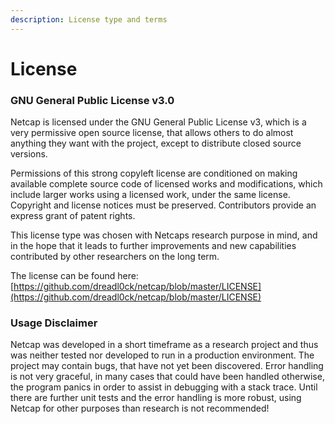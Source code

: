 ```yaml
---
description: License type and terms
---
```


# License

### GNU General Public License v3.0

Netcap is licensed under the GNU General Public License v3, which is a very permissive open source license, that allows others to do almost anything they want with the project, except to distribute closed source versions. 

Permissions of this strong copyleft license are conditioned on making available complete source code of licensed works and modifications, which include larger works using a licensed work, under the same license. Copyright and license notices must be preserved. Contributors provide an express grant of patent rights.

This license type was chosen with Netcaps research purpose in mind, and in the hope that it leads to further improvements and new capabilities contributed by other researchers on the long term.

The license can be found here: [https://github.com/dreadl0ck/netcap/blob/master/LICENSE](https://github.com/dreadl0ck/netcap/blob/master/LICENSE)

### Usage Disclaimer

Netcap was developed in a short timeframe as a research project and thus was neither tested nor developed to run in a production environment. The project may contain bugs, that have not yet been discovered. Error handling is not very graceful, in many cases that could have been handled otherwise, the program panics in order to assist in debugging with a stack trace. Until there are further unit tests and the error handling is more robust, using Netcap for other purposes than research is not recommended!

